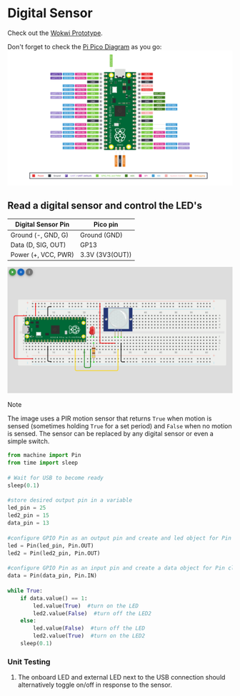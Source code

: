 # Digital Sensor

Check out the [Wokwi Prototype](https://wokwi.com/projects/431255488937251841).

Don't forget to check the [Pi Pico Diagram](../Raspberry-Pi-Pico-pinout-diagram.svg) as you go:
![](../Raspberry-Pi-Pico-pinout-diagram.svg)

## Read a digital sensor and control the LED's

| Digital Sensor Pin  | Pico pin        |
| ------------------- | --------------- |
| Ground (-, GND, G)  | Ground (GND)    |
| Data (D, SIG, OUT)  | GP13            |
| Power (+, VCC, PWR) | 3.3V (3V3(OUT)) |

![](images/digital_sensor.png)

> [!Note]
> The image uses a PIR motion sensor that returns `True` when motion is sensed (sometimes holding `True` for a set period) and `False` when no motion is sensed. The sensor can be replaced by any digital sensor or even a simple switch.

```python
from machine import Pin
from time import sleep

# Wait for USB to become ready
sleep(0.1)

#store desired output pin in a variable
led_pin = 25
led2_pin = 15
data_pin = 13

#configure GPIO Pin as an output pin and create and led object for Pin class
led = Pin(led_pin, Pin.OUT)
led2 = Pin(led2_pin, Pin.OUT)

#configure GPIO Pin as an input pin and create a data object for Pin class
data = Pin(data_pin, Pin.IN)

while True:
    if data.value() == 1:
        led.value(True)  #turn on the LED
        led2.value(False)  #turn off the LED2
    else:
        led.value(False)  #turn off the LED
        led2.value(True)  #turn on the LED2
    sleep(0.1)
```

### Unit Testing

1. The onboard LED and external LED next to the USB connection should alternatively toggle on/off in response to the sensor.
